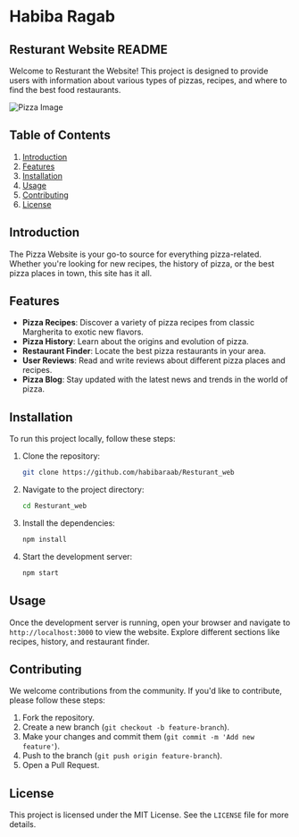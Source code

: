 # Habiba Ragab

## Resturant Website README

Welcome to Resturant the Website! This project is designed to provide users with information about various types of pizzas, recipes, and where to find the best food restaurants.

![Pizza Image](https://www.google.com/url?sa=i&url=https%3A%2F%2Fwww.southernliving.com%2Frecipes%2Fsupreme-pizza&psig=AOvVaw2_kCoTqa-NPB5zESUopUpH&ust=1720111936700000&source=images&cd=vfe&opi=89978449&ved=0CBEQjRxqFwoTCIjYsrmqi4cDFQAAAAAdAAAAABAE)

## Table of Contents

1. [Introduction](#introduction)
2. [Features](#features)
3. [Installation](#installation)
4. [Usage](#usage)
5. [Contributing](#contributing)
6. [License](#license)

## Introduction

The Pizza Website is your go-to source for everything pizza-related. Whether you're looking for new recipes, the history of pizza, or the best pizza places in town, this site has it all.

## Features

- **Pizza Recipes**: Discover a variety of pizza recipes from classic Margherita to exotic new flavors.
- **Pizza History**: Learn about the origins and evolution of pizza.
- **Restaurant Finder**: Locate the best pizza restaurants in your area.
- **User Reviews**: Read and write reviews about different pizza places and recipes.
- **Pizza Blog**: Stay updated with the latest news and trends in the world of pizza.

## Installation

To run this project locally, follow these steps:

1. Clone the repository:
    ```bash
    git clone https://github.com/habibaraab/Resturant_web
    ```

2. Navigate to the project directory:
    ```bash
    cd Resturant_web
    ```

3. Install the dependencies:
    ```bash
    npm install
    ```

4. Start the development server:
    ```bash
    npm start
    ```

## Usage

Once the development server is running, open your browser and navigate to `http://localhost:3000` to view the website. Explore different sections like recipes, history, and restaurant finder.

## Contributing

We welcome contributions from the community. If you'd like to contribute, please follow these steps:

1. Fork the repository.
2. Create a new branch (`git checkout -b feature-branch`).
3. Make your changes and commit them (`git commit -m 'Add new feature'`).
4. Push to the branch (`git push origin feature-branch`).
5. Open a Pull Request.

## License

This project is licensed under the MIT License. See the `LICENSE` file for more details.
